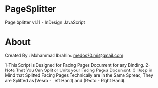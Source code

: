 # PageSplitter
Page Splitter v1.11 - InDesign JavaScript

# About
Created By : Mohammad Ibrahim. medos20.mi@gmail.com

1-This Script is Designed for Facing Pages Document for any Binding.
2-Note That You Can Split or Unite your Facing Pages Document.
3-Keep in Mind that Splitted Facing Pages Technically are in the Same Spread, They are Splitted as (Vesro - Left Hand) and (Recto - Right Hand).
